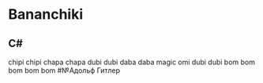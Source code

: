 # Bananchiki
## C#
chipi chipi
chapa chapa
dubi dubi
daba daba
magic omi
dubi dubi
bom bom bom bom bom
#№Адольф Гитлер
